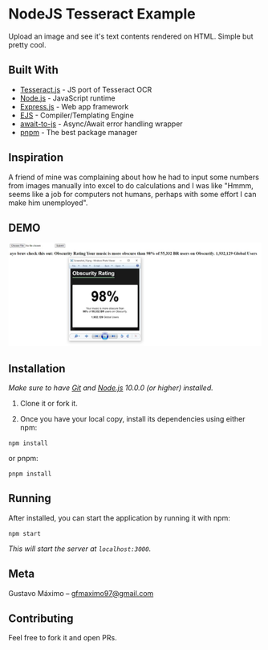 # NodeJS Tesseract Example

Upload an image and see it's text contents rendered on HTML. Simple but pretty cool.

## Built With

* [Tesseract.js](https://tesseract.projectnaptha.com/) - JS port of Tesseract OCR
* [Node.js](https://nodejs.org/en/) - JavaScript runtime
* [Express.js](https://expressjs.com/) - Web app framework
* [EJS](https://ejs.co/) - Compiler/Templating Engine
* [await-to-js](https://www.npmjs.com/package/await-to-js) - Async/Await error handling wrapper
* [pnpm](https://www.npmjs.com/package/pnpm) - The best package manager

## Inspiration

A friend of mine was complaining about how he had to input some numbers from images manually into excel to do calculations and I was like "Hmmm, seems like a job for computers not humans, perhaps with some effort I can make him unemployed".

## DEMO

![](public/demo.jpg)

## Installation

*Make sure to have [Git](http://git-scm.com/) and [Node.js](http://nodejs.org/) 10.0.0 (or higher) installed.*

1. Clone it or fork it.

2. Once you have your local copy, install its dependencies using either npm:

```
npm install
```

or pnpm:

```
pnpm install
```


## Running

After installed, you can start the application by running it with npm:

```
npm start
```

*This will start the server at `localhost:3000`.*
<!-- (if you didn't change the `PORT` property on `.env`) -->

## Meta

Gustavo Máximo – gfmaximo97@gmail.com

## Contributing

Feel free to fork it and open PRs.

<!-- ## License

This repository is licensed under [MIT](https://opensource.org/licenses/MIT) -->

